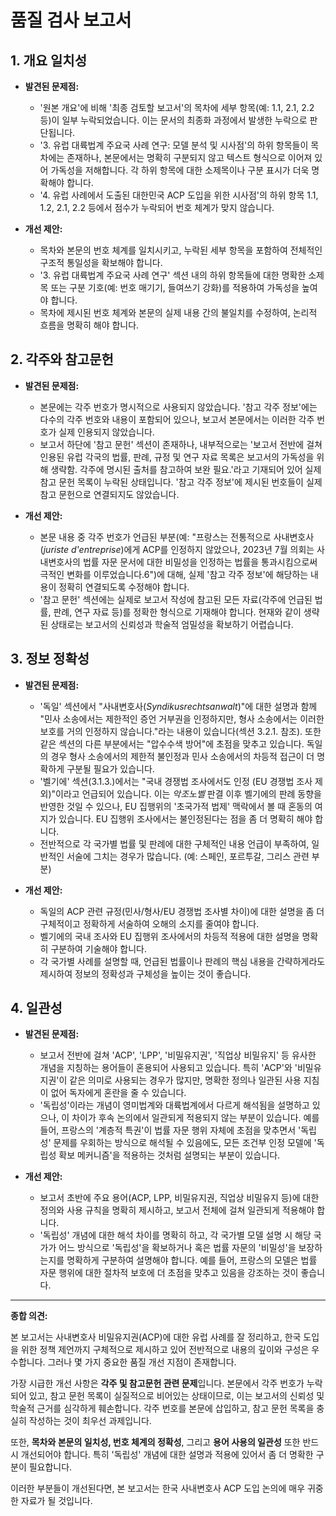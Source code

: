 # 품질 검사 보고서

## 1. 개요 일치성
- **발견된 문제점:**
  - '원본 개요'에 비해 '최종 검토할 보고서'의 목차에 세부 항목(예: 1.1, 2.1, 2.2 등)이 일부 누락되었습니다. 이는 문서의 최종화 과정에서 발생한 누락으로 판단됩니다.
  - '3. 유럽 대륙법계 주요국 사례 연구: 모델 분석 및 시사점'의 하위 항목들이 목차에는 존재하나, 본문에서는 명확히 구분되지 않고 텍스트 형식으로 이어져 있어 가독성을 저해합니다. 각 하위 항목에 대한 소제목이나 구분 표시가 더욱 명확해야 합니다.
  - '4. 유럽 사례에서 도출된 대한민국 ACP 도입을 위한 시사점'의 하위 항목 1.1, 1.2, 2.1, 2.2 등에서 점수가 누락되어 번호 체계가 맞지 않습니다.

- **개선 제안:**
  - 목차와 본문의 번호 체계를 일치시키고, 누락된 세부 항목을 포함하여 전체적인 구조적 통일성을 확보해야 합니다.
  - '3. 유럽 대륙법계 주요국 사례 연구' 섹션 내의 하위 항목들에 대한 명확한 소제목 또는 구분 기호(예: 번호 매기기, 들여쓰기 강화)를 적용하여 가독성을 높여야 합니다.
  - 목차에 제시된 번호 체계와 본문의 실제 내용 간의 불일치를 수정하여, 논리적 흐름을 명확히 해야 합니다.

## 2. 각주와 참고문헌
- **발견된 문제점:**
  - 본문에는 각주 번호가 명시적으로 사용되지 않았습니다. '참고 각주 정보'에는 다수의 각주 번호와 내용이 포함되어 있으나, 보고서 본문에서는 이러한 각주 번호가 실제 인용되지 않았습니다.
  - 보고서 하단에 '참고 문헌' 섹션이 존재하나, 내부적으로는 '보고서 전반에 걸쳐 인용된 유럽 각국의 법률, 판례, 규정 및 연구 자료 목록은 보고서의 가독성을 위해 생략함. 각주에 명시된 출처를 참고하여 보완 필요.'라고 기재되어 있어 실제 참고 문헌 목록이 누락된 상태입니다. '참고 각주 정보'에 제시된 번호들이 실제 참고 문헌으로 연결되지도 않았습니다.

- **개선 제안:**
  - 본문 내용 중 각주 번호가 언급된 부분(예: "프랑스는 전통적으로 사내변호사(*juriste d'entreprise*)에게 ACP를 인정하지 않았으나, 2023년 7월 의회는 사내변호사의 법률 자문 문서에 대한 비밀성을 인정하는 법률을 통과시킴으로써 극적인 변화를 이루었습니다.6")에 대해, 실제 '참고 각주 정보'에 해당하는 내용이 정확히 연결되도록 수정해야 합니다.
  - '참고 문헌' 섹션에는 실제로 보고서 작성에 참고된 모든 자료(각주에 언급된 법률, 판례, 연구 자료 등)를 정확한 형식으로 기재해야 합니다. 현재와 같이 생략된 상태로는 보고서의 신뢰성과 학술적 엄밀성을 확보하기 어렵습니다.

## 3. 정보 정확성
- **발견된 문제점:**
  - '독일' 섹션에서 "사내변호사(*Syndikusrechtsanwalt*)"에 대한 설명과 함께 "민사 소송에서는 제한적인 증언 거부권을 인정하지만, 형사 소송에서는 이러한 보호를 거의 인정하지 않습니다."라는 내용이 있습니다(섹션 3.2.1. 참조). 또한 같은 섹션의 다른 부분에서는 "압수수색 방어"에 초점을 맞추고 있습니다. 독일의 경우 형사 소송에서의 제한적 불인정과 민사 소송에서의 차등적 접근이 더 명확하게 구분될 필요가 있습니다.
  - '벨기에' 섹션(3.1.3.)에서는 "국내 경쟁법 조사에서도 인정 (EU 경쟁법 조사 제외)"이라고 언급되어 있습니다. 이는 *악조노벨* 판결 이후 벨기에의 판례 동향을 반영한 것일 수 있으나, EU 집행위의 '초국가적 법제' 맥락에서 볼 때 혼동의 여지가 있습니다. EU 집행위 조사에서는 불인정된다는 점을 좀 더 명확히 해야 합니다.
  - 전반적으로 각 국가별 법률 및 판례에 대한 구체적인 내용 언급이 부족하여, 일반적인 서술에 그치는 경우가 많습니다. (예: 스페인, 포르투갈, 그리스 관련 부분)

- **개선 제안:**
  - 독일의 ACP 관련 규정(민사/형사/EU 경쟁법 조사별 차이)에 대한 설명을 좀 더 구체적이고 정확하게 서술하여 오해의 소지를 줄여야 합니다.
  - 벨기에의 국내 조사와 EU 집행위 조사에서의 차등적 적용에 대한 설명을 명확히 구분하여 기술해야 합니다.
  - 각 국가별 사례를 설명할 때, 언급된 법률이나 판례의 핵심 내용을 간략하게라도 제시하여 정보의 정확성과 구체성을 높이는 것이 좋습니다.

## 4. 일관성
- **발견된 문제점:**
  - 보고서 전반에 걸쳐 'ACP', 'LPP', '비밀유지권', '직업상 비밀유지' 등 유사한 개념을 지칭하는 용어들이 혼용되어 사용되고 있습니다. 특히 'ACP'와 '비밀유지권'이 같은 의미로 사용되는 경우가 많지만, 명확한 정의나 일관된 사용 지침이 없어 독자에게 혼란을 줄 수 있습니다.
  - '독립성'이라는 개념이 영미법계와 대륙법계에서 다르게 해석됨을 설명하고 있으나, 이 차이가 후속 논의에서 일관되게 적용되지 않는 부분이 있습니다. 예를 들어, 프랑스의 '계층적 특권'이 법률 자문 행위 자체에 초점을 맞추면서 '독립성' 문제를 우회하는 방식으로 해석될 수 있음에도, 모든 조건부 인정 모델에 '독립성 확보 메커니즘'을 적용하는 것처럼 설명되는 부분이 있습니다.

- **개선 제안:**
  - 보고서 초반에 주요 용어(ACP, LPP, 비밀유지권, 직업상 비밀유지 등)에 대한 정의와 사용 규칙을 명확히 제시하고, 보고서 전체에 걸쳐 일관되게 적용해야 합니다.
  - '독립성' 개념에 대한 해석 차이를 명확히 하고, 각 국가별 모델 설명 시 해당 국가가 어느 방식으로 '독립성'을 확보하거나 혹은 법률 자문의 '비밀성'을 보장하는지를 명확하게 구분하여 설명해야 합니다. 예를 들어, 프랑스의 모델은 법률 자문 행위에 대한 절차적 보호에 더 초점을 맞추고 있음을 강조하는 것이 좋습니다.

---

**종합 의견:**

본 보고서는 사내변호사 비밀유지권(ACP)에 대한 유럽 사례를 잘 정리하고, 한국 도입을 위한 정책 제언까지 구체적으로 제시하고 있어 전반적으로 내용의 깊이와 구성은 우수합니다. 그러나 몇 가지 중요한 품질 개선 지점이 존재합니다.

가장 시급한 개선 사항은 **각주 및 참고문헌 관련 문제**입니다. 본문에서 각주 번호가 누락되어 있고, 참고 문헌 목록이 실질적으로 비어있는 상태이므로, 이는 보고서의 신뢰성 및 학술적 근거를 심각하게 훼손합니다. 각주 번호를 본문에 삽입하고, 참고 문헌 목록을 충실히 작성하는 것이 최우선 과제입니다.

또한, **목차와 본문의 일치성, 번호 체계의 정확성**, 그리고 **용어 사용의 일관성** 또한 반드시 개선되어야 합니다. 특히 '독립성' 개념에 대한 설명과 적용에 있어서 좀 더 명확한 구분이 필요합니다.

이러한 부분들이 개선된다면, 본 보고서는 한국 사내변호사 ACP 도입 논의에 매우 귀중한 자료가 될 것입니다.